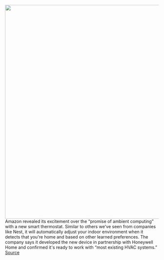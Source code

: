 <img src='https://cdn.vox-cdn.com/thumbor/5X-vasvIOBF7rfaHaQOz3uC831w=/0x0:1496x862/1200x800/filters:focal(629x312:867x550)/cdn.vox-cdn.com/uploads/chorus_image/image/69920655/image__6_.0.png' width='700px' /><br/>
Amazon revealed its excitement over the “promise of ambient computing” with a new smart thermostat. Similar to others we've seen from companies like Nest, it will automatically adjust your indoor environment when it detects that you're home and based on other learned preferences. The company says it developed the new device in partnership with Honeywell Home and confirmed it's ready to work with “most existing HVAC systems.”
<a href='https://www.theverge.com/2021/9/28/22692248/amazon-smart-thermostat-price-ambient-computer-alexa-preorder'> Source <a/>